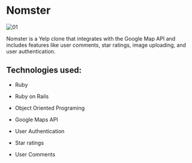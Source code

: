 # Nomster

![01](https://user-images.githubusercontent.com/51690062/72043790-b78a1b80-3277-11ea-88dd-1531b8e73e67.jpg)


Nomster is a Yelp clone that integrates with the Google Map API and includes features like user comments, star ratings, image uploading, and user authentication.

## Technologies used:

* Ruby

* Ruby on Rails

* Object Oriented Programing

* Google Maps API

* User Authentication

* Star ratings

* User Comments
